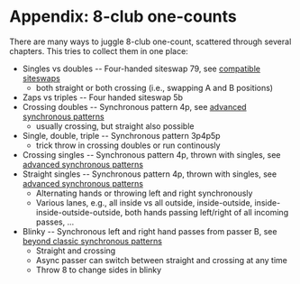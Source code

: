 # Appendix: 8-club one-counts

There are many ways to juggle 8-club one-count, scattered through several chapters. This tries to collect them in one place:

* Singles vs doubles -- Four-handed siteswap 79, see [compatible siteswaps]()
  * both straight or both crossing (i.e., swapping A and B positions)
* Zaps vs triples -- Four handed siteswap 5b
* Crossing doubles -- Synchronous pattern 4p, see [advanced synchronous patterns]()
  * usually crossing, but straight also possible
* Single, double, triple -- Synchronous pattern 3p4p5p
  * trick throw in crossing doubles or run continously
* Crossing singles -- Synchronous pattern 4p, thrown with singles, see [advanced synchronous patterns]()
* Straight singles -- Synchronous pattern 4p, thrown with singles, see [advanced synchronous patterns]()
  * Alternating hands or throwing left and right synchronously
  * Various lanes, e.g., all inside vs all outside, inside-outside, inside-inside-outside-outside, both hands passing left/right of all incoming passes, ...
* Blinky -- Synchronous left and right hand passes from passer B, see [beyond classic synchronous patterns]()
  * Straight and crossing
  * Async passer can switch between straight and crossing at any time
  * Throw 8 to change sides in blinky